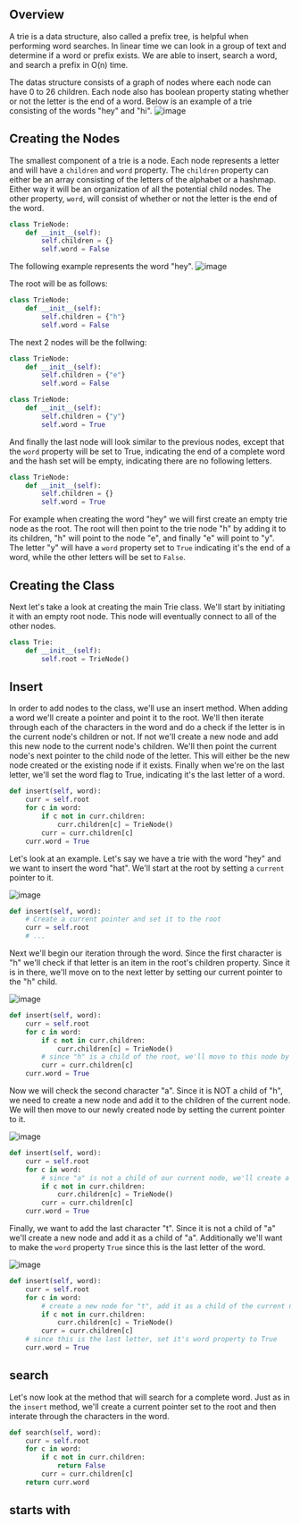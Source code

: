 ## Overview
A trie is a data structure, also called a prefix tree, is helpful when performing word searches.  In linear time we can look in a group of text and determine if a word or prefix exists. We are able to insert, search a word, and search a prefix in O(n) time.

The datas structure consists of a graph of nodes where each node can have 0 to 26 children.  Each node also has boolean property stating whether or not the letter is the end of a word. Below is an example of a trie consisting of the words "hey" and "hi".
![image](https://github.com/mlizchap/DataStructureNotes/assets/40478204/82271a20-ceab-4c5b-bbdf-f682fca0714c)


## Creating the Nodes
The smallest component of a trie is a node.  Each node represents a letter and will have a `children` and `word` property.  The `children` property can either be an array consisting of the letters of the alphabet or a hashmap.  Either way it will be an organization of all the potential child nodes.  The other property, `word`, will consist of whether or not the letter is the end of the word.

```python
class TrieNode:
    def __init__(self):
        self.children = {}
        self.word = False
```
The following example represents the word "hey".
![image](https://github.com/mlizchap/DataStructureNotes/assets/40478204/b94a5f75-dd49-4aae-b631-10c69a9a0cd0)

The root will be as follows:
```python
class TrieNode:
    def __init__(self):
        self.children = {"h"}
        self.word = False
```

The next 2 nodes will be the follwing:
```python
class TrieNode:
    def __init__(self):
        self.children = {"e"}
        self.word = False

class TrieNode:
    def __init__(self):
        self.children = {"y"}
        self.word = True
```
And finally the last node will look similar to the previous nodes, except that the `word` property will be set to True, indicating the end of a complete word and the hash set will be empty, indicating there are no following letters.
```python
class TrieNode:
    def __init__(self):
        self.children = {}
        self.word = True
```

For example when creating the word "hey" we will first create an empty trie node as the root.  The root will then point to the trie node "h" by adding it to its children, "h" will point to the node "e", and finally "e" will point to "y". The letter "y" will have a `word` property set to `True` indicating it's the end of a word, while the other letters will be set to `False`.

## Creating the Class
Next let's take a look at creating the main Trie class.  We'll start by initiating it with an empty root node.  This node will eventually connect to all of the other nodes.
```python
class Trie:
    def __init__(self):
        self.root = TrieNode()
```

## Insert
In order to add nodes to the class, we'll use an insert method.  When adding a word we'll create a pointer and point it to the root.  We'll then iterate through each of the characters in the word and do a check if the letter is in the current node's children or not.  If not we'll create a new node and add this new node to the current node's children.  We'll then point the current node's next pointer to the child node of the letter.  This will either be the new node created or the existing node if it exists.  Finally when we're on the last letter, we'll set the word flag to True, indicating it's the last letter of a word.
```python
def insert(self, word):
    curr = self.root
    for c in word:
        if c not in curr.children:
            curr.children[c] = TrieNode()
        curr = curr.children[c]
    curr.word = True
```
Let's look at an example.  Let's say we have a trie with the word "hey" and we want to insert the word "hat".  We'll start at the root by setting a `current` pointer to it.  

![image](https://github.com/mlizchap/DataStructureNotes/assets/40478204/f4032c06-c554-4925-a1ad-ca9fb8f477f9)

```python
def insert(self, word):
    # Create a current pointer and set it to the root
    curr = self.root
    # ...
```

Next we'll begin our iteration through the word.  Since the first character is "h" we'll check if that letter is an item in the root's children property.   Since it is in there, we'll move on to the next letter by setting our current pointer to the "h" child.

![image](https://github.com/mlizchap/DataStructureNotes/assets/40478204/67b573be-e838-4e15-a9fb-4839ad180087)

```python
def insert(self, word):
    curr = self.root
    for c in word:
        if c not in curr.children:
            curr.children[c] = TrieNode()
        # since "h" is a child of the root, we'll move to this node by pointing the current pointer to it
        curr = curr.children[c]
    curr.word = True
```

Now we will check the second character "a".  Since it is NOT a child of "h", we need to create a new node and add it to the children of the current node.  We will then move to our newly created node by setting the current pointer to it.

![image](https://github.com/mlizchap/DataStructureNotes/assets/40478204/f4f631f5-f968-46a9-9232-cb8b6456add3)

```python
def insert(self, word):
    curr = self.root
    for c in word:
        # since "a" is not a child of our current node, we'll create a new node and set it as one of our current node's children.
        if c not in curr.children:
            curr.children[c] = TrieNode()
        curr = curr.children[c]
    curr.word = True
```


Finally, we want to add the last character "t".  Since it is not a child of "a" we'll create a new node and add it as a child of "a".  Additionally we'll want to make the `word` property `True` since this is the last letter of the word.

![image](https://github.com/mlizchap/DataStructureNotes/assets/40478204/ca9fa3ed-35b9-4865-8850-29b43cec164e)

```python
def insert(self, word):
    curr = self.root
    for c in word:
        # create a new node for "t", add it as a child of the current node
        if c not in curr.children:
            curr.children[c] = TrieNode()
        curr = curr.children[c]
    # since this is the last letter, set it's word property to True
    curr.word = True
```

## search
Let's now look at the method that will search for a complete word. Just as in the `insert` method, we'll create a current pointer set to the root and then interate through the characters in the word.  
```python
def search(self, word):
    curr = self.root
    for c in word:
        if c not in curr.children:
            return False
        curr = curr.children[c]
    return curr.word
```
## starts with

